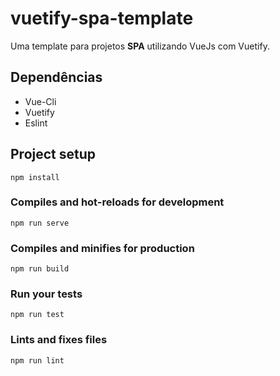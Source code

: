 # vuetify-spa-template

Uma template para projetos **SPA** utilizando VueJs com Vuetify.

## Dependências

- Vue-Cli
- Vuetify
- Eslint

## Project setup
```
npm install
```

### Compiles and hot-reloads for development
```
npm run serve
```

### Compiles and minifies for production
```
npm run build
```

### Run your tests
```
npm run test
```

### Lints and fixes files
```
npm run lint
```